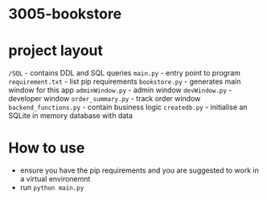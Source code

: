 # 3005-bookstore

# project layout
`/SQL` - contains DDL and SQL queries
`main.py` - entry point to program
`requirement.txt` - list pip requirements
`bookstore.py` - generates main window for this app
`adminWindow.py` - admin window
`devWindow.py` - developer window
`order_summary.py` - track order window
`backend_functions.py` - contain business logic
`createdb.py` - initialise an SQLite in memory database with data

# How to use
- ensure you have the pip requirements and you are suggested to work in a virtual environemnt
- run `python main.py`
